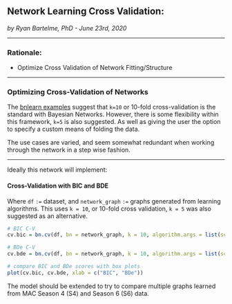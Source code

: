 ## Network Learning Cross Validation:
*by Ryan Bartelme, PhD - June 23rd, 2020*

---

### Rationale:

* Optimize Cross Validation of Network Fitting/Structure

---

### Optimizing Cross-Validation of Networks

The [bnlearn examples](https://www.bnlearn.com/examples/xval/) suggest that `k=10` or 10-fold cross-validation is the standard with Bayesian Networks. However, there is some flexibility within this framework, `k=5` is also suggested. As well as giving the user the option to specify a custom means of folding the data.

The use cases are varied, and seem somewhat redundant when working through the network in a step wise fashion.

---

Ideally this network will implement:

#### Cross-Validation with BIC and BDE

Where `df` `:=` dataset, and `network_graph` `:=` graphs generated from learning algorithms. This uses `k = 10`, or 10-fold cross validation, `k = 5` was also suggested as an alternative.

```R
# BIC C-V
cv.bic = bn.cv(df, bn = network_graph, k = 10, algorithm.args = list(score = "bic"))

# BDe C-V
cv.bde = bn.cv(df, bn = network_graph, k = 10, algorithm.args = list(score = "bde", iss = 1))

# compare BIC and BDe scores with box plots
plot(cv.bic, cv.bde, xlab = c("BIC", "BDe"))

```

The model should be extended to try to compare multiple graphs learned from MAC Season 4 (S4) and Season 6 (S6) data.
